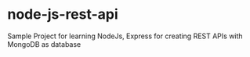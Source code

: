 # node-js-rest-api

Sample Project for learning NodeJs, Express for creating REST APIs with MongoDB as database
